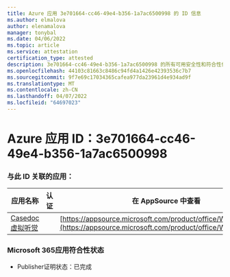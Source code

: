 ```yaml
---
title: Azure 应用 3e701664-cc46-49e4-b356-1a7ac6500998 的 ID 信息
ms.author: elmalova
author: elenamalova
manager: tonybal
ms.date: 04/06/2022
ms.topic: article
ms.service: attestation
certification_type: attested
description: 3e701664-cc46-49e4-b356-1a7ac6500998 的所有可用安全性和符合性信息信息。
ms.openlocfilehash: 44103c81663c8486c94fd4a1426e42393536c7b7
ms.sourcegitcommit: 9f7e69c17034365cafea977da23961d4e934ad9f
ms.translationtype: MT
ms.contentlocale: zh-CN
ms.lasthandoff: 04/07/2022
ms.locfileid: "64697023"
---
```

# <a name="azure-app-id-3e701664-cc46-49e4-b356-1a7ac6500998"></a>Azure 应用 ID：3e701664-cc46-49e4-b356-1a7ac6500998


### <a name="apps-associated-with-this-id"></a>与此 ID 关联的应用：
| **应用名称** | **认证** | **在 AppSource 中查看** |
|--------------|---------------|-----------------------|
| [Casedoc 虚拟听觉](../forward/WA200003164.md) |  | [https://appsource.microsoft.com/product/office/WA200003164](https://appsource.microsoft.com/product/office/WA200003164) |

### <a name="microsoft-365-app-compliance-status"></a>Microsoft 365应用符合性状态
- Publisher证明状态：已完成
